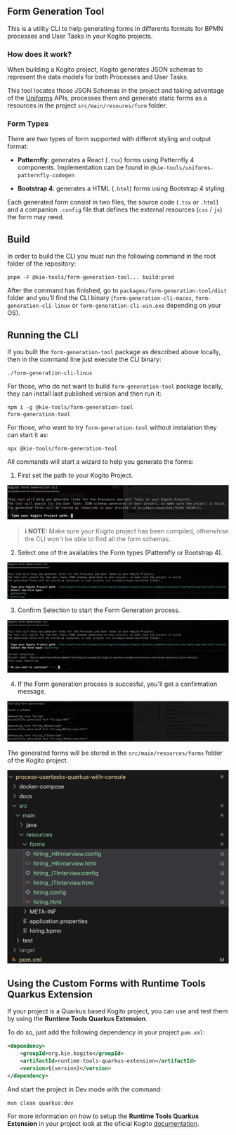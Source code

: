 ## Form Generation Tool

This is a utility CLI to help generating forms in differents formats for BPMN processes and User Tasks in your Kogito projects.

### How does it work?

When building a Kogito project, Kogito generates JSON schemas to represent the data models for both Processes and User Tasks.

This tool locates those JSON Schemas in the project and taking advantage of the [Uniforms](https://uniforms.tools) APIs, processes them and generate static forms as a resources in the project `src/main/resoures/form` folder.

### Form Types

There are two types of form supported with differnt styling and output format:

- **Patternfly**: generates a React (`.tsx`) forms using Patternfly 4 components. Implementation can be found in `@kie-tools/uniforms-patternfly-codegen`

- **Bootstrap 4**: generates a HTML (`.html`) forms using Bootstrap 4 styling.

Each generated form consist in two files, the source code (`.tsx` or `.html`) and a companion `.config` file that defines the external resources (`css` / `js`) the form may need.

## Build

In order to build the CLI you must run the following command in the root folder of the repository:

```shell script
pnpm -F @kie-tools/form-generation-tool... build:prod
```

After the command has finished, go to `packages/form-generation-tool/dist` folder and you'll find the CLI binary (`form-generation-cli-macos`, `form-generation-cli-linux` or `form-generation-cli-win.exe` depending on your OS).

## Running the CLI

If you built the `form-generation-tool` package as described above locally, then in the command line just execute the CLI binary:

```shell script
./form-generation-cli-linux
```

For those, who do not want to build `form-generation-tool` package locally, they can install last published version and then run it:

```shell script
npm i -g @kie-tools/form-generation-tool
form-generation-tool
```

For those, who want to try `form-generation-tool` without instalation they can start it as:

```shell script
npx @kie-tools/form-generation-tool
```

All commands will start a wizard to help you generate the forms:

1. First set the path to your Kogito Project.

![Step 1: Set the Kogito Project path](./docs/form-generation-1.png)

> **ℹ️ NOTE:** Make sure your Kogito project has been compiled, otherwhise the CLI won't be able to find all the form schemas.

2. Select one of the availables the Form types (Patternfly or Bootstrap 4).

![Step 2: Select the Form type](./docs/form-generation-2.png)

3. Confirm Selection to start the Form Generation process.

![Step 3: Select the Form type](./docs/form-generation-3.png)

4. If the Form generation process is succesful, you'll get a confirmation message.

![Form generation succesfully finished](./docs/form-generation-4.png)

The generated forms will be stored in the `src/main/resources/forms` folder of the Kogito project.

![List of generated forms in project](./docs/form-generation-5.png)

## Using the Custom Forms with Runtime Tools Quarkus Extension

If your project is a Quarkus based Kogito project, you can use and test them by using the **Runtime Tools Quarkus Extension**.

To do so, just add the following dependency in your project `pom.xml`:

```xml
<dependency>
    <groupId>org.kie.kogito</groupId>
    <artifactId>runtime-tools-quarkus-extension</artifactId>
    <version>${version}</version>
</dependency>
```

And start the project in Dev mode with the command:

```shell script
mvn clean quarkus:dev
```

For more information on how to setup the **Runtime Tools Quarkus Extension** in your project look at the oficial Kogito [documentation](https://docs.kogito.kie.org/latest/html_single/#con-runtime-tools-dev-ui_kogito-developing-process-services).
